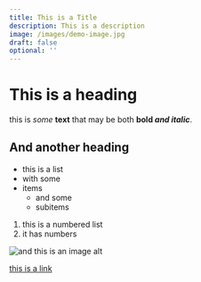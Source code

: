 ```yaml
---
title: This is a Title
description: This is a description
image: /images/demo-image.jpg
draft: false
optional: ''
---
```


# This is a heading

this is _some_ **text** that may be both **bold _and italic_**.

## And another heading

- this is a list
- with some
- items
  - and some
  - subitems

1. this is a numbered list
2. it has numbers

![and this is an image alt](/images/demo-image.jpg)

[this is a link](https://test.com)
